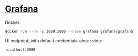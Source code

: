 # [Grafana](https://grafana.com/)

Docker:

```sh
docker run --rm -p 3000:3000 --name grafana grafana/grafana
```

UI endpoint, with default credentials `admin:admin`:

```
localhost:3000
```
